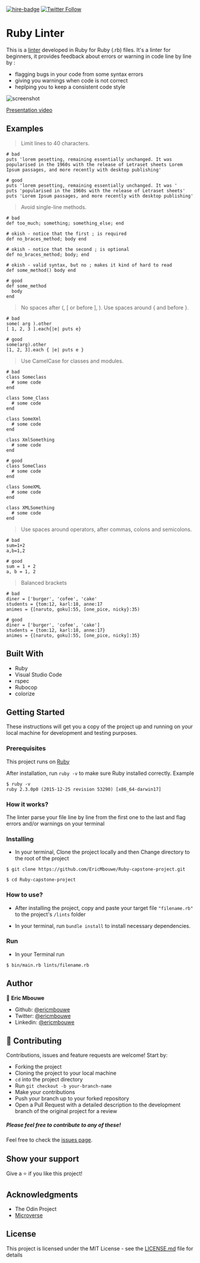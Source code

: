 [![hire-badge](https://img.shields.io/badge/Consult%20/%20Hire%20EricMbouwe-Click%20to%20Contact-brightgreen)](mailto:consult.ericmbouwe@gmail.com) [![Twitter Follow](https://img.shields.io/twitter/follow/EricMbouwe?label=Follow%20EricMbouwe%20on%20Twitter&style=social)](https://twitter.com/EricMbouwe)

# Ruby Linter

This is a [linter](https://sourcelevel.io/blog/what-is-a-linter-and-why-your-team-should-use-it) developed in Ruby for Ruby (.rb) files. It's a linter for beginners, it provides feedback about errors or warning in code line by line by :
- flagging bugs in your code from some syntax errors
- giving you warnings when code is not correct
- heplping you to keep a consistent code style

![screenshot](./linter1.PNG)

[Presentation video](https://www.loom.com/share/1ebf6d12968e44eb96c9cc72da266845)

## Examples

> Limit lines to 40 characters.
```
# bad
puts 'lorem pesetting, remaining essentially unchanged. It was popularised in the 1960s with the release of Letraset sheets Lorem Ipsum passages, and more recently with desktop publishing'

# good
puts 'lorem pesetting, remaining essentially unchanged. It was '
puts 'popularised in the 1960s with the release of Letraset sheets'
puts 'Lorem Ipsum passages, and more recently with desktop publishing'

```

> Avoid single-line methods.
```
# bad
def too_much; something; something_else; end

# okish - notice that the first ; is required
def no_braces_method; body end

# okish - notice that the second ; is optional
def no_braces_method; body; end

# okish - valid syntax, but no ; makes it kind of hard to read
def some_method() body end

# good
def some_method
  body
end

```

> No spaces after (, [ or before ], ). Use spaces around { and before }.
```
# bad
some( arg ).other
[ 1, 2, 3 ].each{|e| puts e}

# good
some(arg).other
[1, 2, 3].each { |e| puts e }

```

> Use CamelCase for classes and modules.
```
# bad
class Someclass
  # some code
end

class Some_Class
  # some code
end

class SomeXml
  # some code
end

class XmlSomething
  # some code
end

# good
class SomeClass
  # some code
end

class SomeXML
  # some code
end

class XMLSomething
  # some code
end

```

> Use spaces around operators, after commas, colons and semicolons.
```
# bad
sum=1+2
a,b=1,2

# good
sum = 1 + 2
a, b = 1, 2

```

> Balanced brackets
```
# bad
diner = ['burger', 'cofee', 'cake'
students = {tom:12, karl:18, anne:17
animes = {[naruto, goku]:55, [one_pice, nicky}:35)

# good
diner = ['burger', 'cofee', 'cake']
students = {tom:12, karl:18, anne:17}
animes = {[naruto, goku]:55, [one_pice, nicky]:35}

```

## Built With

- Ruby
- Visual Studio Code
- rspec
- Rubocop
- colorize


## Getting Started

These instructions will get you a copy of the project up and running on your local machine for development and testing purposes. 

### Prerequisites

This project runs on [Ruby](https://www.ruby-lang.org/en/documentation/installation/)

After installation, run `ruby -v` to make sure Ruby installed correctly. Example
```
$ ruby -v
ruby 2.3.0p0 (2015-12-25 revision 53290) [x86_64-darwin17]
```

### How it works?
The linter parse your file line by line from the first one to the last and flag errors and/or warnings on your terminal

### Installing
- In your terminal, Clone the project locally and then Change directory to the root of the project
```
$ git clone https://github.com/EricMbouwe/Ruby-capstone-project.git

$ cd Ruby-capstone-project
```

### How to use?
- After installing the project, copy and paste your target file `"filename.rb"` to the project's `/lints` folder

- In your terminal, run `bundle install` to install necessary dependencies.

### Run
- In your Terminal run
```
$ bin/main.rb lints/filename.rb
```

## Author

👤 **Eric Mbouwe**

- Github: [@ericmbouwe](https://github.com/ericmbouwe)
- Twitter: [@ericmbouwe](https://twitter.com/ericmbouwe)
- Linkedin: [@ericmbouwe](https://www.linkedin.com/in/ericmbouwe/)

## 🤝 Contributing

Contributions, issues and feature requests are welcome! Start by:

* Forking the project
* Cloning the project to your local machine
* `cd` into the project directory
* Run `git checkout -b your-branch-name`
* Make your contributions
* Push your branch up to your forked repository
* Open a Pull Request with a detailed description to the development branch of the original project for a review

##### Please feel free to contribute to any of these!

Feel free to check the [issues page](https://github.com/ericmbouwe/Ruby-capstone-project/issues).

## Show your support

Give a ⭐️ if you like this project!

## Acknowledgments

- The Odin Project
- [Microverse](microverse.org)


## License

This project is licensed under the MIT License - see the [LICENSE.md](LICENSE.md) file for details